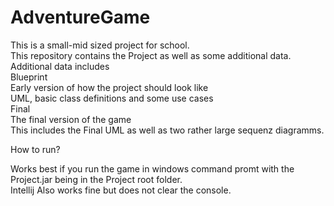 # AdventureGame
This is a small-mid sized project for school.<br>
This repository contains the Project as well as some additional data.<br>
Additional data includes<br>
Blueprint<br>
  Early version of how the project should look like<br>
    UML, basic class definitions and some use cases<br>
Final <br>
  The final version of the game<br>
  This includes the Final UML as well as two rather large sequenz diagramms.<br>
  
  
How to run?<br>

Works best if you run the game in windows command promt with the Project.jar being in the Project root folder.<br>
Intellij Also works fine but does not clear the console.<br>
